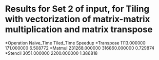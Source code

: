 # Results for Set 2 of input, for Tiling with vectorization of matrix-matrix multiplication and matrix transpose

*Operation	Naive_Time	Tiled_Time	Speedup
*Transpose	1113.000000	171.000000	6.508772
*Matmul	231268.000000		316860.000000	0.729874
*Stencil	3051.000000		2200.000000	1.386818
